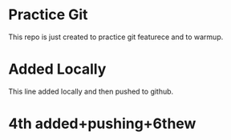 # Practice Git
This repo is just created to practice git featurece and to warmup.

# Added Locally
This line added locally and then pushed to github.

# 4th added+pushing+6thew
